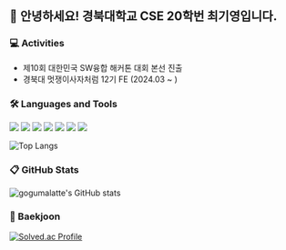 👋 안녕하세요! 경북대학교 CSE 20학번 최기영입니다.
----------------
 ### 💻 Activities
* 제10회 대한민국 SW융합 해커톤 대회 본선 진출
* 경북대 멋쟁이사자처럼 12기 FE (2024.03 ~ )

### 🛠 Languages and Tools

<img src="https://img.shields.io/badge/CSS3-1572B6?style=plastic&logo=CSS3&logoColor=white"/> <img src="https://img.shields.io/badge/HTML5-E34F26?style=plastic&logo=HTML5&logoColor=white" /> <img src="https://img.shields.io/badge/JavaScript-F7DF1E?style=plastic&logo=JavaScript&logoColor=white" /> <img src="https://img.shields.io/badge/React-61DAFB?style=plastic&logo=React&logoColor=white" /> <img src="https://img.shields.io/badge/c-A8B9CC?style=plastic&logo=c&logoColor=white"/> <img src="https://img.shields.io/badge/github-181717?style=plastic&logo=github&logoColor=white"/> <img src="https://img.shields.io/badge/git-F05032?style=plastic&logo=git&logoColor=white"/>

![Top Langs](https://github-readme-stats.vercel.app/api/top-langs/?username=gogumalatte&layout=compact&theme=codeSTACKr&count_private=true)

### 📋 GitHub Stats
![gogumalatte's GitHub stats](https://github-readme-stats.vercel.app/api?username=gogumalatte&include_all_commits=true&show_icons=true&theme=codeSTACKr&count_private=true)

### 🚩 Baekjoon

[![Solved.ac Profile](http://mazassumnida.wtf/api/v2/generate_badge?boj=rldud1237)](https://solved.ac/rldud1237/)
